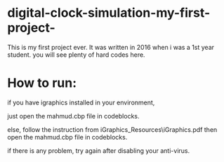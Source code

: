 # digital-clock-simulation-my-first-project-
This is my first project ever. It was written in 2016 when i was a 1st year student.
you will see plenty of hard codes here.

<h1>How to run:</h1>
if you have igraphics installed in your environment,

just open the mahmud.cbp file in codeblocks.

else,
follow the instruction from iGraphics_Resources\iGraphics.pdf 
then  open the mahmud.cbp file in codeblocks.

if there is any problem, try again after disabling your anti-virus.
